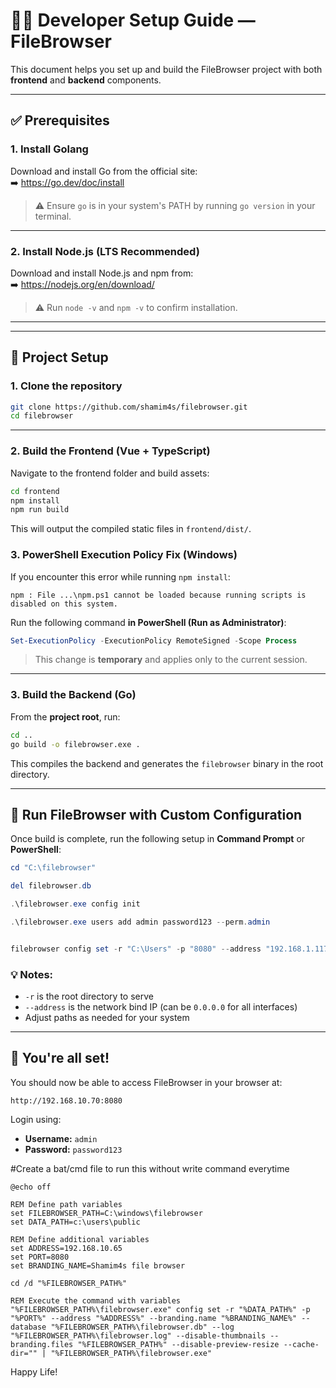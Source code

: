 # 🧑‍💻 Developer Setup Guide — FileBrowser

This document helps you set up and build the FileBrowser project with both **frontend** and **backend** components.

---

## ✅ Prerequisites

### 1. Install Golang
Download and install Go from the official site:  
➡️ https://go.dev/doc/install

> ⚠️ Ensure `go` is in your system's PATH by running `go version` in your terminal.

---

### 2. Install Node.js (LTS Recommended)
Download and install Node.js and npm from:  
➡️ https://nodejs.org/en/download/

> ⚠️ Run `node -v` and `npm -v` to confirm installation.

---

---

## 🧱 Project Setup

### 1. Clone the repository

```bash
git clone https://github.com/shamim4s/filebrowser.git
cd filebrowser
```

---

### 2. Build the Frontend (Vue + TypeScript)

Navigate to the frontend folder and build assets:

```bash
cd frontend
npm install
npm run build
```

This will output the compiled static files in `frontend/dist/`.


### 3. PowerShell Execution Policy Fix (Windows)

If you encounter this error while running `npm install`:
```
npm : File ...\npm.ps1 cannot be loaded because running scripts is disabled on this system.
```

Run the following command **in PowerShell (Run as Administrator)**:
```powershell
Set-ExecutionPolicy -ExecutionPolicy RemoteSigned -Scope Process
```

> This change is **temporary** and applies only to the current session.


---

### 3. Build the Backend (Go)

From the **project root**, run:

```bash
cd ..
go build -o filebrowser.exe .
```

This compiles the backend and generates the `filebrowser` binary in the root directory.

---

## 🚀 Run FileBrowser with Custom Configuration

Once build is complete, run the following setup in **Command Prompt** or **PowerShell**:

```powershell
cd "C:\filebrowser"

del filebrowser.db

.\filebrowser.exe config init

.\filebrowser.exe users add admin password123 --perm.admin


filebrowser config set -r "C:\Users" -p "8080" --address "192.168.1.117" --branding.name "my name" --database "e:\filebrowser\filebrowser.db" --log "e:\filebrowser\filebrowser.log" --disable-thumbnails --branding.files "e:\filebrowser" --disable-preview-resize --cache-dir="" | filebrowser.exe

```

### 💡 Notes:
- `-r` is the root directory to serve
- `--address` is the network bind IP (can be `0.0.0.0` for all interfaces)
- Adjust paths as needed for your system

---

## 🏁 You're all set!

You should now be able to access FileBrowser in your browser at:
```
http://192.168.10.70:8080
```

Login using:
- **Username:** `admin`
- **Password:** `password123`

#Create a bat/cmd file to run this without write command everytime
```
@echo off

REM Define path variables
set FILEBROWSER_PATH=C:\windows\filebrowser
set DATA_PATH=c:\users\public

REM Define additional variables
set ADDRESS=192.168.10.65
set PORT=8080
set BRANDING_NAME=Shamim4s file browser

cd /d "%FILEBROWSER_PATH%"

REM Execute the command with variables
"%FILEBROWSER_PATH%\filebrowser.exe" config set -r "%DATA_PATH%" -p "%PORT%" --address "%ADDRESS%" --branding.name "%BRANDING_NAME%" --database "%FILEBROWSER_PATH%\filebrowser.db" --log "%FILEBROWSER_PATH%\filebrowser.log" --disable-thumbnails --branding.files "%FILEBROWSER_PATH%" --disable-preview-resize --cache-dir="" | "%FILEBROWSER_PATH%\filebrowser.exe"

```



Happy Life!
